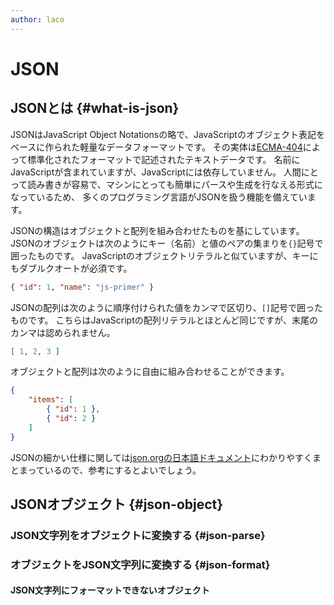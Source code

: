 ```yaml
---
author: laco
---
```


# JSON

## JSONとは {#what-is-json}

JSONはJavaScript Object Notationsの略で、JavaScriptのオブジェクト表記をベースに作られた軽量なデータフォーマットです。
その実体は[ECMA-404][]によって標準化されたフォーマットで記述されたテキストデータです。
名前にJavaScriptが含まれていますが、JavaScriptには依存していません。
人間にとって読み書きが容易で、マシンにとっても簡単にパースや生成を行なえる形式になっているため、
多くのプログラミング言語がJSONを扱う機能を備えています。


JSONの構造はオブジェクトと配列を組み合わせたものを基にしています。
JSONのオブジェクトは次のようにキー（名前）と値のペアの集まりを`{}`記号で囲ったものです。
JavaScriptのオブジェクトリテラルと似ていますが、キーにもダブルクオートが必須です。

```json
{ "id": 1, "name": "js-primer" }
```

JSONの配列は次のように順序付けられた値をカンマで区切り、`[]`記号で囲ったものです。
こちらはJavaScriptの配列リテラルとほとんど同じですが、末尾のカンマは認められません。

```json
[ 1, 2, 3 ]
```

オブジェクトと配列は次のように自由に組み合わせることができます。

```json
{
    "items": [
        { "id": 1 },
        { "id": 2 }
    ]
}
```

JSONの細かい仕様に関しては[json.orgの日本語ドキュメント][]にわかりやすくまとまっているので、参考にするとよいでしょう。

## JSONオブジェクト {#json-object}

### JSON文字列をオブジェクトに変換する {#json-parse}

### オブジェクトをJSON文字列に変換する {#json-format}

#### JSON文字列にフォーマットできないオブジェクト

[ECMA-404]: http://www.ecma-international.org/publications/files/ECMA-ST/ECMA-404.pdf
[json.orgの日本語ドキュメント]: http://www.json.org/json-ja.html
